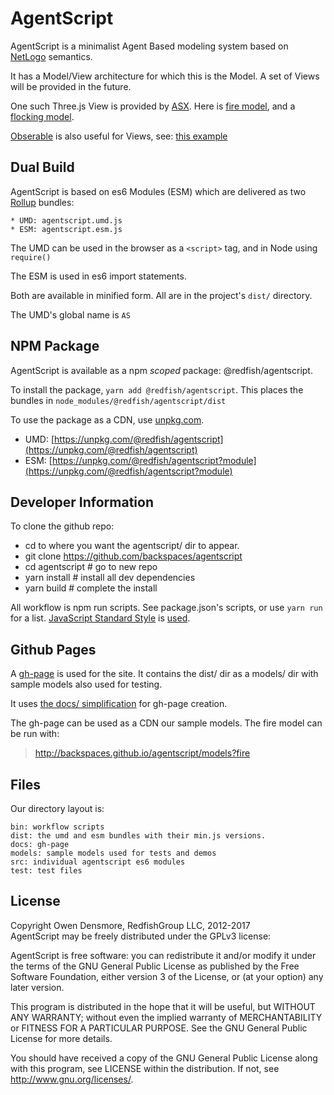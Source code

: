 # AgentScript

AgentScript is a minimalist Agent Based modeling system based on [NetLogo](https://ccl.northwestern.edu/netlogo/) semantics.

It has a Model/View architecture for which this is the Model. A set of Views will be provided in the future.

One such Three.js View is provided by [ASX](https://github.com/backspaces/asx). Here is [fire model](http://backspaces.github.io/asx/models/?fire), and a [flocking model](http://backspaces.github.io/asx/models/?flock).

[Obserable](https://beta.observablehq.com/) is also useful for Views, see: [this example](https://beta.observablehq.com/@sdwfrost/agentscript-core)

## Dual Build

AgentScript is based on es6 Modules (ESM) which are delivered as two [Rollup](https://rollupjs.org/) bundles:

```
* UMD: agentscript.umd.js
* ESM: agentscript.esm.js
```

The UMD can be used in the browser as a `<script>` tag, and in Node using `require()`

The ESM is used in es6 import statements.

Both are available in minified form. All are in the project's `dist/` directory.

The UMD's global name is `AS`

## NPM Package
AgentScript is available as a npm *scoped* package: @redfish/agentscript.

To install the package, `yarn add @redfish/agentscript`. This places the bundles in `node_modules/@redfish/agentscript/dist`

To use the package as a CDN, use [unpkg.com](https://unpkg.com/).
* UMD: [https://unpkg.com/@redfish/agentscript](https://unpkg.com/@redfish/agentscript)
* ESM: [https://unpkg.com/@redfish/agentscript?module](https://unpkg.com/@redfish/agentscript?module)

## Developer Information

To clone the github repo:
* cd to where you want the agentscript/ dir to appear.
* git clone https://github.com/backspaces/agentscript
* cd agentscript # go to new repo
* yarn install # install all dev dependencies
* yarn build # complete the install

All workflow is npm run scripts.  See package.json's scripts, or use `yarn run` for a list. [JavaScript Standard Style](https://standardjs.com/) is [used](https://github.com/backspaces/agentscript/blob/master/.eslintrc.json).

## Github Pages

A [gh-page](http://backspaces.github.io/agentscript/) is used for the site. It contains the dist/ dir as a models/ dir with sample models also used for testing.

It uses [the docs/ simplification](https://help.github.com/articles/user-organization-and-project-pages/#project-pages) for gh-page creation.

The gh-page can be used as a CDN our sample models. The fire model can be run with:
> http://backspaces.github.io/agentscript/models?fire


## Files

Our directory layout is:
```
bin: workflow scripts
dist: the umd and esm bundles with their min.js versions.
docs: gh-page
models: sample models used for tests and demos
src: individual agentscript es6 modules
test: test files
```

## License

Copyright Owen Densmore, RedfishGroup LLC, 2012-2017<br>
AgentScript may be freely distributed under the GPLv3 license:

AgentScript is free software: you can redistribute it and/or modify
it under the terms of the GNU General Public License as published by
the Free Software Foundation, either version 3 of the License, or
(at your option) any later version.

This program is distributed in the hope that it will be useful,
but WITHOUT ANY WARRANTY; without even the implied warranty of
MERCHANTABILITY or FITNESS FOR A PARTICULAR PURPOSE.  See the
GNU General Public License for more details.

You should have received a copy of the GNU General Public License
along with this program, see LICENSE within the distribution.
If not, see <http://www.gnu.org/licenses/>.
